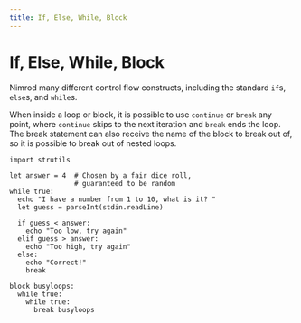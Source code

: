 ```yaml
---
title: If, Else, While, Block
---
```


# If, Else, While, Block

Nimrod many different control flow constructs, including the standard `if`s, `else`s, and `while`s.

When inside a loop or block, it is possible to use `continue` or `break` any point, where `continue` skips to the next iteration and `break` ends the loop. The break statement can also receive the name of the block to break out of, so it is possible to break out of nested loops.

``` nimrod
import strutils

let answer = 4  # Chosen by a fair dice roll,
                # guaranteed to be random
while true:
  echo "I have a number from 1 to 10, what is it? "
  let guess = parseInt(stdin.readLine)

  if guess < answer:
    echo "Too low, try again"
  elif guess > answer:
    echo "Too high, try again"
  else:
    echo "Correct!"
    break

block busyloops:
  while true:
    while true:
      break busyloops
```